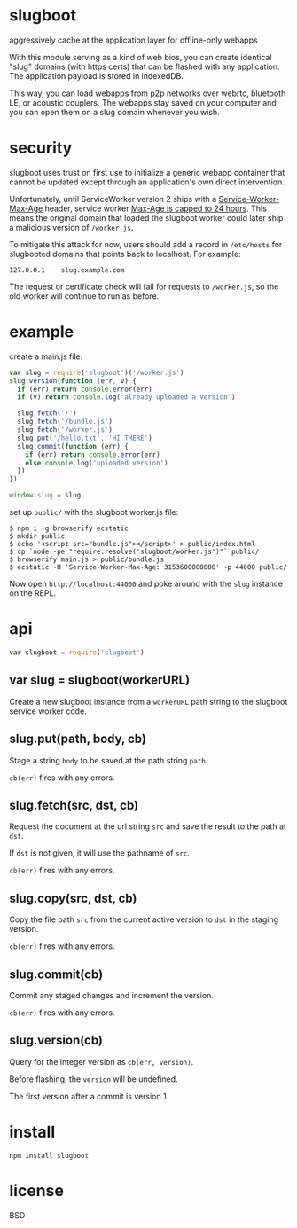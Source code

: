 # slugboot

aggressively cache at the application layer for offline-only webapps

With this module serving as a kind of web bios, you can create identical "slug"
domains (with https certs) that can be flashed with any application. The
application payload is stored in indexedDB.

This way, you can load webapps from p2p networks over webrtc, bluetooth LE,
or acoustic couplers. The webapps stay saved on your computer and you can open
them on a slug domain whenever you wish.

# security

slugboot uses trust on first use to initialize a generic webapp container that
cannot be updated except through an application's own direct intervention.

Unfortunately, until ServiceWorker version 2 ships with a
[Service-Worker-Max-Age][1] header, service worker
[Max-Age is capped to 24 hours][2]. This means the original domain that loaded
the slugboot worker could later ship a malicious version of `/worker.js`.

To mitigate this attack for now, users should add a record in `/etc/hosts` for
slugbooted domains that points back to localhost. For example:

```
127.0.0.1    slug.example.com
```

The request or certificate check will fail for requests to `/worker.js`, so the old
worker will continue to run as before.

[1]: https://github.com/slightlyoff/ServiceWorker/issues/721
[2]: https://github.com/slightlyoff/ServiceWorker/blob/master/explainer.md#updating-a-service-worker

# example

create a main.js file:

``` js
var slug = require('slugboot')('/worker.js')
slug.version(function (err, v) {
  if (err) return console.error(err)
  if (v) return console.log('already uploaded a version')

  slug.fetch('/')
  slug.fetch('/bundle.js')
  slug.fetch('/worker.js')
  slug.put('/hello.txt', 'HI THERE')
  slug.commit(function (err) {
    if (err) return console.error(err)
    else console.log('uploaded version')
  })
})

window.slug = slug
```

set up `public/` with the slugboot worker.js file:

```
$ npm i -g browserify ecstatic
$ mkdir public
$ echo '<script src="bundle.js"></script>' > public/index.html
$ cp `node -pe "require.resolve('slugboot/worker.js')"` public/
$ browserify main.js > public/bundle.js
$ ecstatic -H 'Service-Worker-Max-Age: 3153600000000' -p 44000 public/
```

Now open `http://localhost:44000` and poke around with the `slug` instance on
the REPL.

# api

``` js
var slugboot = require('slugboot')
```

## var slug = slugboot(workerURL)

Create a new slugboot instance from a `workerURL` path string to the slugboot
service worker code.

## slug.put(path, body, cb)

Stage a string `body` to be saved at the path string `path`.

`cb(err)` fires with any errors.

## slug.fetch(src, dst, cb)

Request the document at the url string `src` and save the result to the path at
`dst`.

If `dst` is not given, it will use the pathname of `src`.

`cb(err)` fires with any errors.

## slug.copy(src, dst, cb)

Copy the file path `src` from the current active version to `dst` in the staging
version.

`cb(err)` fires with any errors.

## slug.commit(cb)

Commit any staged changes and increment the version.

`cb(err)` fires with any errors.

## slug.version(cb)

Query for the integer version as `cb(err, version)`.

Before flashing, the `version` will be undefined.

The first version after a commit is version 1.

# install

```
npm install slugboot
```

# license

BSD
